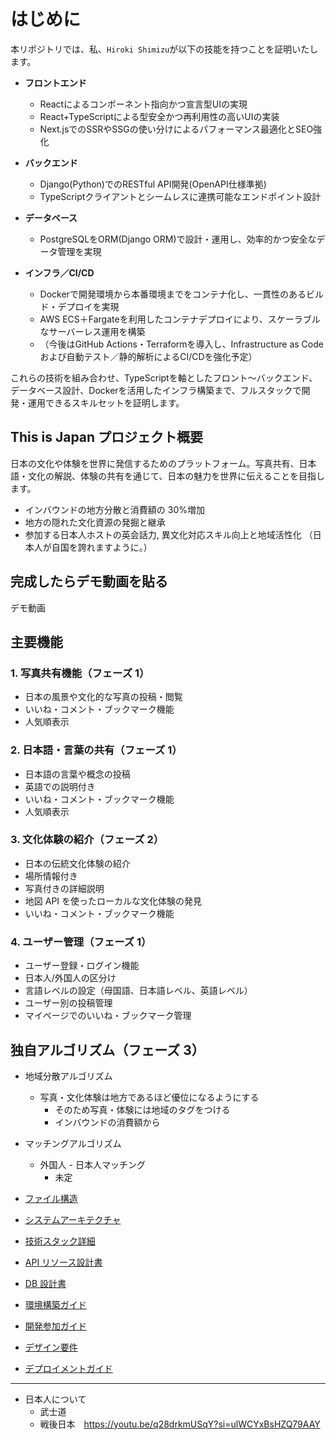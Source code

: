 # はじめに
本リポジトリでは、私、`Hiroki Shimizu`が以下の技能を持つことを証明いたします。
- **フロントエンド**
  - Reactによるコンポーネント指向かつ宣言型UIの実現
  - React+TypeScriptによる型安全かつ再利用性の高いUIの実装
  - Next.jsでのSSRやSSGの使い分けによるパフォーマンス最適化とSEO強化

- **バックエンド**
  - Django(Python)でのRESTful API開発(OpenAPI仕様準拠)
  - TypeScriptクライアントとシームレスに連携可能なエンドポイント設計

- **データベース**
  - PostgreSQLをORM(Django ORM)で設計・運用し、効率的かつ安全なデータ管理を実現

- **インフラ／CI/CD**
  - Dockerで開発環境から本番環境までをコンテナ化し、一貫性のあるビルド・デプロイを実現
  - AWS ECS＋Fargateを利用したコンテナデプロイにより、スケーラブルなサーバーレス運用を構築
  - （今後はGitHub Actions・Terraformを導入し、Infrastructure as Codeおよび自動テスト／静的解析によるCI/CDを強化予定）

これらの技術を組み合わせ、TypeScriptを軸としたフロント〜バックエンド、データベース設計、Dockerを活用したインフラ構築まで、フルスタックで開発・運用できるスキルセットを証明します。

    

## This is Japan プロジェクト概要

日本の文化や体験を世界に発信するためのプラットフォーム。写真共有、日本語・文化の解説、体験の共有を通じて、日本の魅力を世界に伝えることを目指します。

- インバウンドの地方分散と消費額の 30%増加
- 地方の隠れた文化資源の発掘と継承
- 参加する日本人ホストの英会話力, 異文化対応スキル向上と地域活性化
（日本人が自国を誇れますように。）

## 完成したらデモ動画を貼る
デモ動画

## 主要機能

### 1. 写真共有機能（フェーズ 1）

- 日本の風景や文化的な写真の投稿・閲覧
- いいね・コメント・ブックマーク機能
- 人気順表示

### 2. 日本語・言葉の共有（フェーズ 1）

- 日本語の言葉や概念の投稿
- 英語での説明付き
- いいね・コメント・ブックマーク機能
- 人気順表示

### 3. 文化体験の紹介（フェーズ 2）

- 日本の伝統文化体験の紹介
- 場所情報付き
- 写真付きの詳細説明
- 地図 API を使ったローカルな文化体験の発見
- いいね・コメント・ブックマーク機能

### 4. ユーザー管理（フェーズ 1）

- ユーザー登録・ログイン機能
- 日本人/外国人の区分け
- 言語レベルの設定（母国語、日本語レベル、英語レベル）
- ユーザー別の投稿管理
- マイページでのいいね・ブックマーク管理

## 独自アルゴリズム（フェーズ 3）

- 地域分散アルゴリズム
  - 写真・文化体験は地方であるほど優位になるようにする
    - そのため写真・体験には地域のタグをつける
    - インバウンドの消費額から
- マッチングアルゴリズム
  - 外国人 - 日本人マッチング
    - 未定



- [ファイル構造](https://github.com/hirokishimizu39/ThisIsJapan2/blob/main/docs/architecture/file-structure.md)
- [システムアーキテクチャ](https://github.com/hirokishimizu39/ThisIsJapan2/blob/main/docs/architecture/system-architecture.md)
- [技術スタック詳細](docs/architecture/technology-stack.md)
- [API リソース設計書](docs/api/api-specification.md)
- [DB 設計書](docs/database/database-design.md)
- [環境構築ガイド](docs/SETUP.md)
- [開発参加ガイド](docs/CONTRIBUTING.md)
- [デザイン要件](https://github.com/hirokishimizu39/ThisIsJapan2/blob/feature/photo/docs/design/design.md)
- [デプロイメントガイド](docs/deployment/deployment-guide.md)


---
- 日本人について
  - 武士道
  - 戦後日本　https://youtu.be/q28drkmUSqY?si=ulWCYxBsHZQ79AAY

